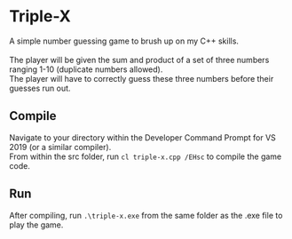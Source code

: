# Triple-X
A simple number guessing game to brush up on my C++ skills.<br/><br/>
The player will be given the sum and product of a set of three numbers ranging 1-10 (duplicate numbers allowed).<br/>
The player will have to correctly guess these three numbers before their guesses run out.

## Compile
Navigate to your directory within the Developer Command Prompt for VS 2019 (or a similar compiler). <br/>
From within the src folder, run `cl triple-x.cpp /EHsc` to compile the game code.

## Run
After compiling, run `.\triple-x.exe` from the same folder as the .exe file to play the game.
